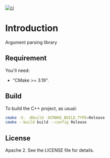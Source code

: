 [![ci](https://github.com/peter-kozarec/args/actions/workflows/ci.yml/badge.svg)](https://github.com/peter-kozarec/args/actions/workflows/ci.yml)

# Introduction
Argument parsing library

## Requirement
You'll need:

* "CMake >= 3.19".

## Build
To build the C++ project, as usual:
```sh
cmake -S. -Bbuild -DCMAKE_BUILD_TYPE=Release
cmake --build build --config Release
```

## License
Apache 2. See the LICENSE file for details.